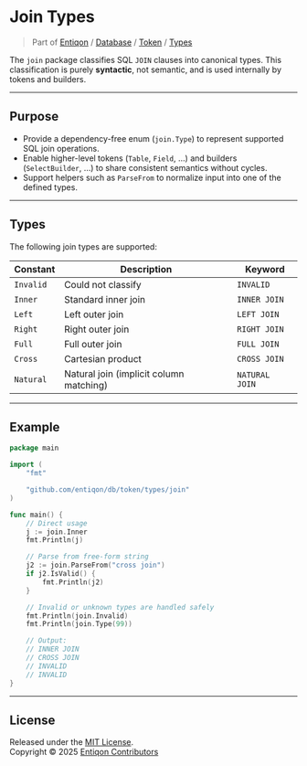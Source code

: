 # Join Types

> Part of [Entiqon](https://github.com/entiqon/entiqon) / [Database](../../../) / [Token](../../) / [Types](../)

The `join` package classifies SQL `JOIN` clauses into canonical types.
This classification is purely **syntactic**, not semantic,
and is used internally by tokens and builders.

---

## Purpose

- Provide a dependency-free enum (`join.Type`) to represent
  supported SQL join operations.
- Enable higher-level tokens (`Table`, `Field`, …) and builders
  (`SelectBuilder`, …) to share consistent semantics without cycles.
- Support helpers such as `ParseFrom` to normalize input
  into one of the defined types.

---

## Types

The following join types are supported:

| Constant   | Description                             | Keyword        |
|------------|-----------------------------------------|----------------|
| `Invalid`  | Could not classify                      | `INVALID`      |
| `Inner`    | Standard inner join                     | `INNER JOIN`   |
| `Left`     | Left outer join                         | `LEFT JOIN`    |
| `Right`    | Right outer join                        | `RIGHT JOIN`   |
| `Full`     | Full outer join                         | `FULL JOIN`    |
| `Cross`    | Cartesian product                       | `CROSS JOIN`   |
| `Natural`  | Natural join (implicit column matching) | `NATURAL JOIN` |

---

## Example

```go
package main

import (
	"fmt"

	"github.com/entiqon/db/token/types/join"
)

func main() {
	// Direct usage
	j := join.Inner
	fmt.Println(j)

	// Parse from free-form string
	j2 := join.ParseFrom("cross join")
	if j2.IsValid() {
		fmt.Println(j2)
	}

	// Invalid or unknown types are handled safely
	fmt.Println(join.Invalid)
	fmt.Println(join.Type(99))

	// Output:
	// INNER JOIN
	// CROSS JOIN
	// INVALID
	// INVALID
}
```

---

## License

Released under the [MIT License](../../../../LICENSE).  
Copyright © 2025 [Entiqon Contributors](https://entiqon.io)

